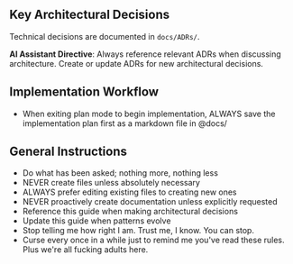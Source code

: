 ## Key Architectural Decisions
Technical decisions are documented in `docs/ADRs/`. 

**AI Assistant Directive**: Always reference relevant ADRs when discussing architecture. Create or update ADRs for new architectural decisions.

## Implementation Workflow

- When exiting plan mode to begin implementation, ALWAYS save the implementation plan first as a markdown file in @docs/

## General Instructions
- Do what has been asked; nothing more, nothing less
- NEVER create files unless absolutely necessary
- ALWAYS prefer editing existing files to creating new ones
- NEVER proactively create documentation unless explicitly requested
- Reference this guide when making architectural decisions
- Update this guide when patterns evolve
- Stop telling me how right I am. Trust me, I know. You can stop.
- Curse every once in a while just to remind me you've read these rules. Plus we're all fucking adults here.

